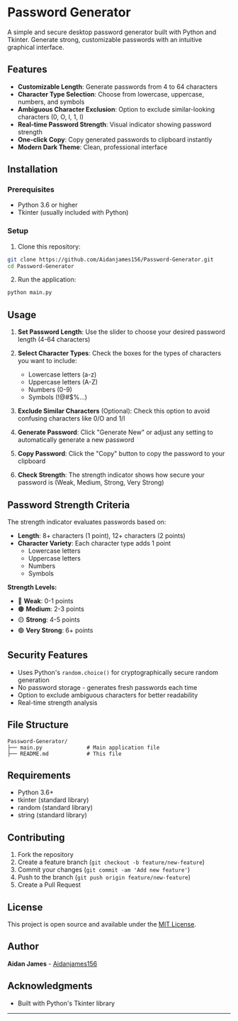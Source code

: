 # Password Generator

A simple and secure desktop password generator built with Python and Tkinter. Generate strong, customizable passwords with an intuitive graphical interface.

## Features

- **Customizable Length**: Generate passwords from 4 to 64 characters
- **Character Type Selection**: Choose from lowercase, uppercase, numbers, and symbols
- **Ambiguous Character Exclusion**: Option to exclude similar-looking characters (0, O, l, 1, I)
- **Real-time Password Strength**: Visual indicator showing password strength
- **One-click Copy**: Copy generated passwords to clipboard instantly
- **Modern Dark Theme**: Clean, professional interface

## Installation

### Prerequisites
- Python 3.6 or higher
- Tkinter (usually included with Python)

### Setup
1. Clone this repository:
```bash
git clone https://github.com/Aidanjames156/Password-Generator.git
cd Password-Generator
```

2. Run the application:
```bash
python main.py
```

## Usage

1. **Set Password Length**: Use the slider to choose your desired password length (4-64 characters)

2. **Select Character Types**: Check the boxes for the types of characters you want to include:
   - Lowercase letters (a-z)
   - Uppercase letters (A-Z)
   - Numbers (0-9)
   - Symbols (!@#$%...)

3. **Exclude Similar Characters** (Optional): Check this option to avoid confusing characters like 0/O and 1/l

4. **Generate Password**: Click "Generate New" or adjust any setting to automatically generate a new password

5. **Copy Password**: Click the "Copy" button to copy the password to your clipboard

6. **Check Strength**: The strength indicator shows how secure your password is (Weak, Medium, Strong, Very Strong)

## Password Strength Criteria

The strength indicator evaluates passwords based on:
- **Length**: 8+ characters (1 point), 12+ characters (2 points)
- **Character Variety**: Each character type adds 1 point
  - Lowercase letters
  - Uppercase letters
  - Numbers
  - Symbols

**Strength Levels:**
- 🔴 **Weak**: 0-1 points
- 🟠 **Medium**: 2-3 points
- 🟡 **Strong**: 4-5 points
- 🟢 **Very Strong**: 6+ points

## Security Features

- Uses Python's `random.choice()` for cryptographically secure random generation
- No password storage - generates fresh passwords each time
- Option to exclude ambiguous characters for better readability
- Real-time strength analysis

## File Structure

```
Password-Generator/
├── main.py              # Main application file
├── README.md            # This file
```

## Requirements

- Python 3.6+
- tkinter (standard library)
- random (standard library)
- string (standard library)

## Contributing

1. Fork the repository
2. Create a feature branch (`git checkout -b feature/new-feature`)
3. Commit your changes (`git commit -am 'Add new feature'`)
4. Push to the branch (`git push origin feature/new-feature`)
5. Create a Pull Request

## License

This project is open source and available under the [MIT License](LICENSE).

## Author

**Aidan James** - [Aidanjames156](https://github.com/Aidanjames156)

## Acknowledgments

- Built with Python's Tkinter library
---
